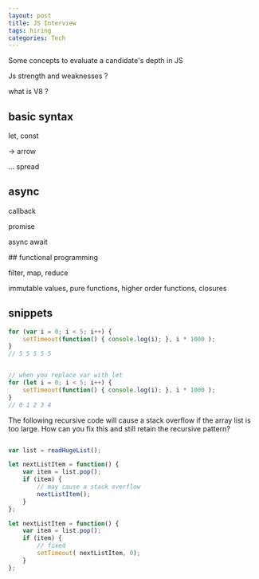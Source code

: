 ```yaml
---
layout: post
title: JS Interview
tags: hiring
categories: Tech 
---
```


Some concepts to evaluate a candidate's depth in JS  


Js strength and weaknesses ?

what is V8 ?


## basic syntax

let, const 

-> arrow

... spread

## async 

callback

promise

async await 

## functional programming 

filter, map, reduce 

immutable values, pure functions, higher order functions, closures


## snippets 

```js
for (var i = 0; i < 5; i++) {
    setTimeout(function() { console.log(i); }, i * 1000 );
} 
// 5 5 5 5 5


// when you replace var with let 
for (let i = 0; i < 5; i++) {
    setTimeout(function() { console.log(i); }, i * 1000 );
} 
// 0 1 2 3 4 
```

The following recursive code will cause a stack overflow if the array list is too large. How can you fix this and still retain the recursive pattern?

```js

var list = readHugeList();

let nextListItem = function() {
    var item = list.pop();
    if (item) {
        // may cause a stack overflow
        nextListItem();
    }
};

let nextListItem = function() {
    var item = list.pop();
    if (item) {
        // fixed
        setTimeout( nextListItem, 0);
    }
};

```
